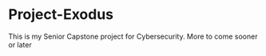 # Project-Exodus
 
This is my Senior Capstone project for Cybersecurity. More to come sooner or later